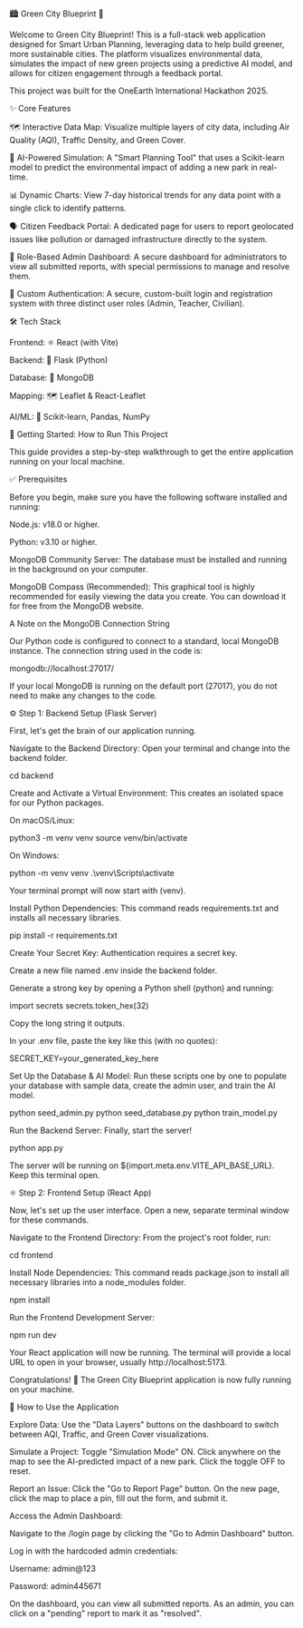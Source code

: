 🏙️ Green City Blueprint 🌳

Welcome to Green City Blueprint! This is a full-stack web application designed for Smart Urban Planning, leveraging data to help build greener, more sustainable cities. The platform visualizes environmental data, simulates the impact of new green projects using a predictive AI model, and allows for citizen engagement through a feedback portal.

This project was built for the OneEarth International Hackathon 2025.

✨ Core Features

🗺️ Interactive Data Map: Visualize multiple layers of city data, including Air Quality (AQI), Traffic Density, and Green Cover.

🤖 AI-Powered Simulation: A "Smart Planning Tool" that uses a Scikit-learn model to predict the environmental impact of adding a new park in real-time.

📊 Dynamic Charts: View 7-day historical trends for any data point with a single click to identify patterns.

🗣️ Citizen Feedback Portal: A dedicated page for users to report geolocated issues like pollution or damaged infrastructure directly to the system.

🔐 Role-Based Admin Dashboard: A secure dashboard for administrators to view all submitted reports, with special permissions to manage and resolve them.

🔑 Custom Authentication: A secure, custom-built login and registration system with three distinct user roles (Admin, Teacher, Civilian).

🛠️ Tech Stack

Frontend: ⚛️ React (with Vite)

Backend: 🐍 Flask (Python)

Database: 🍃 MongoDB

Mapping: 🗺️ Leaflet & React-Leaflet

AI/ML: 🧠 Scikit-learn, Pandas, NumPy

🚀 Getting Started: How to Run This Project

This guide provides a step-by-step walkthrough to get the entire application running on your local machine.

✅ Prerequisites

Before you begin, make sure you have the following software installed and running:

Node.js: v18.0 or higher.

Python: v3.10 or higher.

MongoDB Community Server: The database must be installed and running in the background on your computer.

MongoDB Compass (Recommended): This graphical tool is highly recommended for easily viewing the data you create. You can download it for free from the MongoDB website.

A Note on the MongoDB Connection String

Our Python code is configured to connect to a standard, local MongoDB instance. The connection string used in the code is:

mongodb://localhost:27017/


If your local MongoDB is running on the default port (27017), you do not need to make any changes to the code.

⚙️ Step 1: Backend Setup (Flask Server)

First, let's get the brain of our application running.

Navigate to the Backend Directory:
Open your terminal and change into the backend folder.

cd backend


Create and Activate a Virtual Environment:
This creates an isolated space for our Python packages.

On macOS/Linux:

python3 -m venv venv
source venv/bin/activate


On Windows:

python -m venv venv
.\venv\Scripts\activate


Your terminal prompt will now start with (venv).

Install Python Dependencies:
This command reads requirements.txt and installs all necessary libraries.

pip install -r requirements.txt


Create Your Secret Key:
Authentication requires a secret key.

Create a new file named .env inside the backend folder.

Generate a strong key by opening a Python shell (python) and running:

import secrets
secrets.token_hex(32)


Copy the long string it outputs.

In your .env file, paste the key like this (with no quotes):

SECRET_KEY=your_generated_key_here


Set Up the Database & AI Model:
Run these scripts one by one to populate your database with sample data, create the admin user, and train the AI model.

python seed_admin.py
python seed_database.py
python train_model.py


Run the Backend Server:
Finally, start the server!

python app.py


The server will be running on ${import.meta.env.VITE_API_BASE_URL}. Keep this terminal open.

⚛️ Step 2: Frontend Setup (React App)

Now, let's set up the user interface. Open a new, separate terminal window for these commands.

Navigate to the Frontend Directory:
From the project's root folder, run:

cd frontend


Install Node Dependencies:
This command reads package.json to install all necessary libraries into a node_modules folder.

npm install


Run the Frontend Development Server:

npm run dev


Your React application will now be running. The terminal will provide a local URL to open in your browser, usually http://localhost:5173.

Congratulations! 🎉 The Green City Blueprint application is now fully running on your machine.

📖 How to Use the Application

Explore Data: Use the "Data Layers" buttons on the dashboard to switch between AQI, Traffic, and Green Cover visualizations.

Simulate a Project: Toggle "Simulation Mode" ON. Click anywhere on the map to see the AI-predicted impact of a new park. Click the toggle OFF to reset.

Report an Issue: Click the "Go to Report Page" button. On the new page, click the map to place a pin, fill out the form, and submit it.

Access the Admin Dashboard:

Navigate to the /login page by clicking the "Go to Admin Dashboard" button.

Log in with the hardcoded admin credentials:

Username: admin@123

Password: admin445671

On the dashboard, you can view all submitted reports. As an admin, you can click on a "pending" report to mark it as "resolved".
